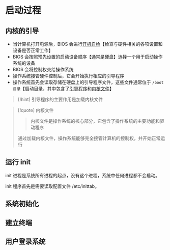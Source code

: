 # 启动过程
## 内核的引导
- 当计算机打开电源后，BIOS 会进行<u>开机自检</u>【检查与硬件相关的各项设置和设备是否正常工作】
- BIOS 会按照预先设置的启动设备顺序【通常是硬盘】选择一个用于启动操作系统的设备
- BIOS 会将控制权交给操作系统
- 操作系统接管硬件控制后，它会开始执行相应的引导程序
- 操作系统首先会读取存储在硬盘上的引导程序文件，这些文件通常位于 `/boot目录`【启动目录，其中包含了<u>引导程序</u>和<u>内核文件</u>】

>[!hint] 引导程序的主要作用是加载内核文件

>[!quote] 内核文件
>>内核文件是操作系统的核心部分，它包含了操作系统的主要功能和驱动程序
>
>通过加载内核文件，操作系统能够完全接管计算机的控制权，并开始正常运行

## 运行 init
init 进程是系统所有进程的起点，没有这个进程，系统中任何进程都不会启动。

init 程序首先是需要读取配置文件 /etc/inittab。



## 系统初始化
## 建立终端
## 用户登录系统







































